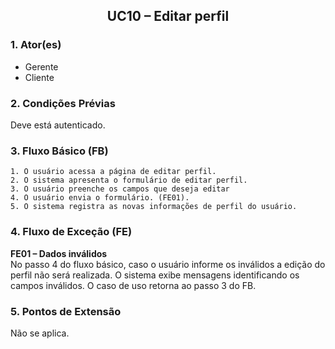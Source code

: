 ## <center> UC10 – Editar perfil

### 1. Ator(es)

- Gerente 
- Cliente


### 2. Condições Prévias

Deve está autenticado.

### 3. Fluxo Básico (FB)

    1. O usuário acessa a página de editar perfil.
    2. O sistema apresenta o formulário de editar perfil.
    3. O usuário preenche os campos que deseja editar
    4. O usuário envia o formulário. (FE01).
    5. O sistema registra as novas informações de perfil do usuário.

### 4. Fluxo de Exceção (FE)

**FE01 – Dados inválidos**
<br>
No passo 4 do fluxo básico, caso o usuário informe os inválidos a edição do perfil não será realizada. O sistema exibe mensagens identificando os campos inválidos. O caso de uso retorna ao passo 3 do FB.

### 5. Pontos de Extensão

Não se aplica.




